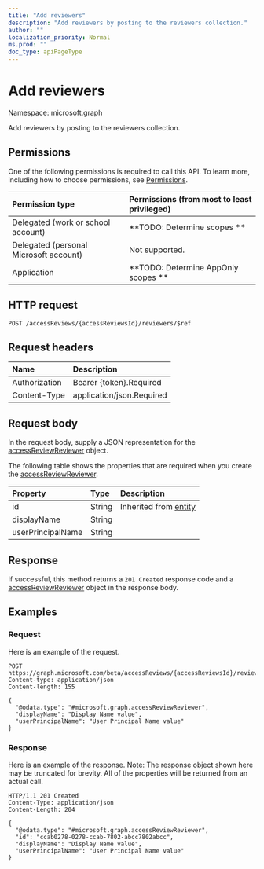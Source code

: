 ```yaml
---
title: "Add reviewers"
description: "Add reviewers by posting to the reviewers collection."
author: ""
localization_priority: Normal
ms.prod: ""
doc_type: apiPageType
---
```


# Add reviewers

Namespace: microsoft.graph

Add reviewers by posting to the reviewers collection.

## Permissions
One of the following permissions is required to call this API. To learn more, including how to choose permissions, see [Permissions](/concepts/permissions-reference.md).

|Permission type|Permissions (from most to least privileged)|
|:---|:---|
|Delegated (work or school account)|**TODO: Determine scopes **|
|Delegated (personal Microsoft account)|Not supported.|
|Application|**TODO: Determine AppOnly scopes **|

## HTTP request
<!-- {
  "blockType": "ignored"
}
-->
``` http
POST /accessReviews/{accessReviewsId}/reviewers/$ref
```

## Request headers
|Name|Description|
|:---|:---|
|Authorization|Bearer {token}.Required|
|Content-Type|application/json.Required|

## Request body
In the request body, supply a JSON representation for the [accessReviewReviewer](../resources/accessreviewreviewer.md) object.

The following table shows the properties that are required when you create the [accessReviewReviewer](../resources/accessreviewreviewer.md).

|Property|Type|Description|
|:---|:---|:---|
|id|String| Inherited from [entity](../resources/entity.md)|
|displayName|String||
|userPrincipalName|String||



## Response
If successful, this method returns a `201 Created` response code and a [accessReviewReviewer](../resources/accessreviewreviewer.md) object in the response body.

## Examples

### Request
Here is an example of the request.
<!-- {
  "blockType": "request",
  "name": "create_accessreviewreviewer_from_"
}
-->
``` http
POST https://graph.microsoft.com/beta/accessReviews/{accessReviewsId}/reviewers
Content-type: application/json
Content-length: 155

{
  "@odata.type": "#microsoft.graph.accessReviewReviewer",
  "displayName": "Display Name value",
  "userPrincipalName": "User Principal Name value"
}
```

### Response
Here is an example of the response. Note: The response object shown here may be truncated for brevity. All of the properties will be returned from an actual call.
<!-- {
  "blockType": "response",
  "truncated": true,
  "@odata.type": "microsoft.graph.accessreviewreviewer"
}
-->
``` http
HTTP/1.1 201 Created
Content-Type: application/json
Content-Length: 204

{
  "@odata.type": "#microsoft.graph.accessReviewReviewer",
  "id": "ccab0278-0278-ccab-7802-abcc7802abcc",
  "displayName": "Display Name value",
  "userPrincipalName": "User Principal Name value"
}
```

